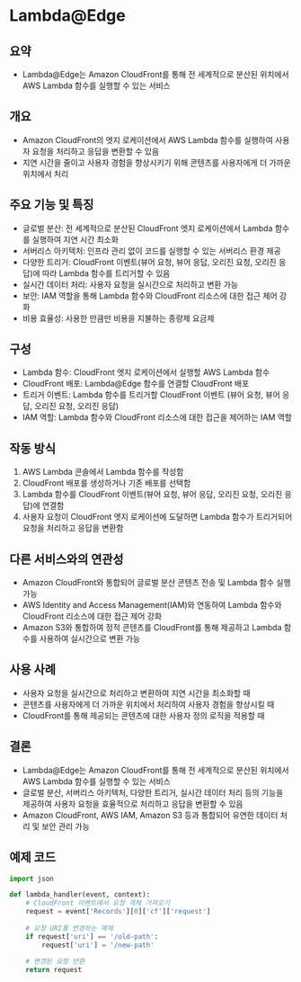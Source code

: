 # Lambda@Edge

## 요약
- Lambda@Edge는 Amazon CloudFront를 통해 전 세계적으로 분산된 위치에서 AWS Lambda 함수를 실행할 수 있는 서비스

## 개요
- Amazon CloudFront의 엣지 로케이션에서 AWS Lambda 함수를 실행하여 사용자 요청을 처리하고 응답을 변환할 수 있음
- 지연 시간을 줄이고 사용자 경험을 향상시키기 위해 콘텐츠를 사용자에게 더 가까운 위치에서 처리

## 주요 기능 및 특징
- 글로벌 분산: 전 세계적으로 분산된 CloudFront 엣지 로케이션에서 Lambda 함수를 실행하여 지연 시간 최소화
- 서버리스 아키텍처: 인프라 관리 없이 코드를 실행할 수 있는 서버리스 환경 제공
- 다양한 트리거: CloudFront 이벤트(뷰어 요청, 뷰어 응답, 오리진 요청, 오리진 응답)에 따라 Lambda 함수를 트리거할 수 있음
- 실시간 데이터 처리: 사용자 요청을 실시간으로 처리하고 변환 가능
- 보안: IAM 역할을 통해 Lambda 함수와 CloudFront 리소스에 대한 접근 제어 강화
- 비용 효율성: 사용한 만큼만 비용을 지불하는 종량제 요금제

## 구성
- Lambda 함수: CloudFront 엣지 로케이션에서 실행할 AWS Lambda 함수
- CloudFront 배포: Lambda@Edge 함수를 연결할 CloudFront 배포
- 트리거 이벤트: Lambda 함수를 트리거할 CloudFront 이벤트 (뷰어 요청, 뷰어 응답, 오리진 요청, 오리진 응답)
- IAM 역할: Lambda 함수와 CloudFront 리소스에 대한 접근을 제어하는 IAM 역할

## 작동 방식
1. AWS Lambda 콘솔에서 Lambda 함수를 작성함
2. CloudFront 배포를 생성하거나 기존 배포를 선택함
3. Lambda 함수를 CloudFront 이벤트(뷰어 요청, 뷰어 응답, 오리진 요청, 오리진 응답)에 연결함
4. 사용자 요청이 CloudFront 엣지 로케이션에 도달하면 Lambda 함수가 트리거되어 요청을 처리하고 응답을 변환함

## 다른 서비스와의 연관성
- Amazon CloudFront와 통합되어 글로벌 분산 콘텐츠 전송 및 Lambda 함수 실행 가능
- AWS Identity and Access Management(IAM)와 연동하여 Lambda 함수와 CloudFront 리소스에 대한 접근 제어 강화
- Amazon S3와 통합하여 정적 콘텐츠를 CloudFront를 통해 제공하고 Lambda 함수를 사용하여 실시간으로 변환 가능

## 사용 사례
- 사용자 요청을 실시간으로 처리하고 변환하여 지연 시간을 최소화할 때
- 콘텐츠를 사용자에게 더 가까운 위치에서 처리하여 사용자 경험을 향상시킬 때
- CloudFront를 통해 제공되는 콘텐츠에 대한 사용자 정의 로직을 적용할 때

## 결론
- Lambda@Edge는 Amazon CloudFront를 통해 전 세계적으로 분산된 위치에서 AWS Lambda 함수를 실행할 수 있는 서비스
- 글로벌 분산, 서버리스 아키텍처, 다양한 트리거, 실시간 데이터 처리 등의 기능을 제공하여 사용자 요청을 효율적으로 처리하고 응답을 변환할 수 있음
- Amazon CloudFront, AWS IAM, Amazon S3 등과 통합되어 유연한 데이터 처리 및 보안 관리 가능

## 예제 코드
```python
import json

def lambda_handler(event, context):
    # CloudFront 이벤트에서 요청 객체 가져오기
    request = event['Records'][0]['cf']['request']
    
    # 요청 URI를 변경하는 예제
    if request['uri'] == '/old-path':
        request['uri'] = '/new-path'
    
    # 변경된 요청 반환
    return request